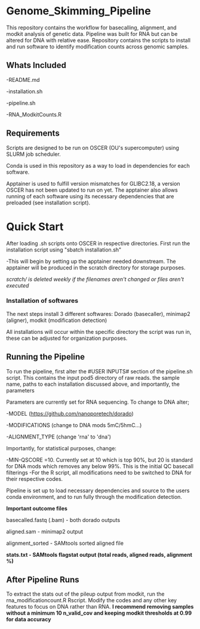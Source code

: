 # Genome_Skimming_Pipeline
This repository contains the workflow for basecalling, alignment, and modkit analysis of genetic data. Pipeline was built for RNA but can be altered for DNA with relative ease.
Repository contains the scripts to install and run software to identify modification counts across genomic samples.


## Whats Included
  -README.md 
  
  -installation.sh 
  
  -pipeline.sh 
  
  -RNA_ModkitCounts.R 

## Requirements

Scripts are designed to be run on OSCER (OU's supercomputer) using SLURM job scheduler.

Conda is used in this repository as a way to load in dependencies for each software.

Apptainer is used to fulfill version mismatches for GLIBC2.18, a version OSCER has not been updated to run on yet. The apptainer also allows running of each software using its necessary dependencies that are preloaded (see installation script).


# Quick Start
  After loading .sh scripts onto OSCER in respective directories. 
  First run the installation script using "sbatch installation.sh"

  -This will begin by setting up the apptainer needed downstream. The apptainer will be produced in the scratch directory for storage purposes. 
  
  *scratch/ is deleted weekly if the filenames aren't changed or files aren't executed*

### Installation of softwares
  
  The next steps install 3 different softwares: Dorado (basecaller), minimap2 (aligner), modkit (modification detection)

All installations will occur within the specific directory the script was run in, these can be adjusted for organization purposes.


## Running the Pipeline

To run the pipeline, first alter the #USER INPUTS# section of the pipeline.sh script.
This contains the input pod5 directory of raw reads. the sample name, paths to each installation discussed above, and importantly, the parameters

Parameters are currently set for RNA sequencing. To change to DNA alter; 

  -MODEL (https://github.com/nanoporetech/dorado) 

  -MODIFICATIONS (change to DNA mods 5mC/5hmC...)  
  
  -ALIGNMENT_TYPE (change 'rna' to 'dna')

Importantly, for statistical purposes, change:
    
  -MIN-QSCORE =10. Currently set at 10 which is top 90%, but 20 is standard for DNA mods which removes any below 99%. This is the initial QC basecall filterings 
  -For the R script, all modifications need to be switched to DNA for their respective codes.

Pipeline is set up to load necessary dependencies and source to the users conda environment, and to run fully through the modification detection. 

**Important outcome files** 

basecalled.fastq (.bam) - both dorado outputs 

aligned.sam - minimap2 output 

alignment_sorted - SAMtools sorted aligned file 

**stats.txt - SAMtools flagstat output (total reads, aligned reads, alignment %)**

## After Pipeline Runs

To extract the stats out of the pileup output from modkit, run the rna_modificationcount.R Rscript. Modify the codes and any other key features to focus on DNA rather than RNA. 
**I recommend removing samples without a minimum 10 n_valid_cov and keeping modkit thresholds at 0.99 for data accuracy**
